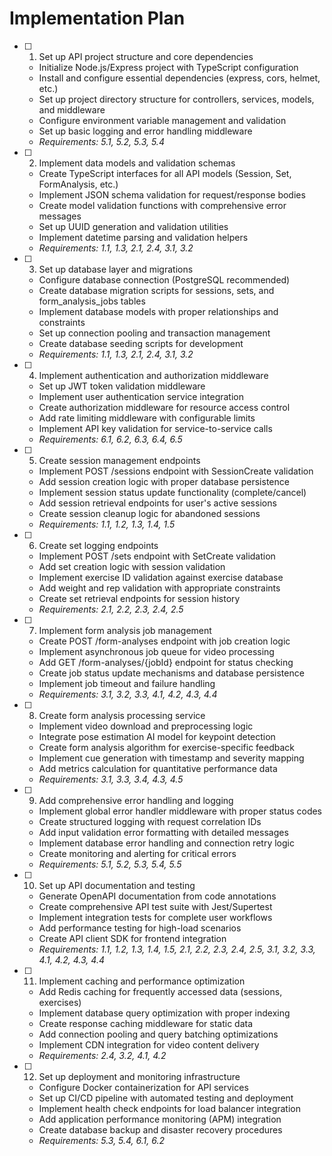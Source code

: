 # Implementation Plan

- [ ] 1. Set up API project structure and core dependencies
  - Initialize Node.js/Express project with TypeScript configuration
  - Install and configure essential dependencies (express, cors, helmet, etc.)
  - Set up project directory structure for controllers, services, models, and middleware
  - Configure environment variable management and validation
  - Set up basic logging and error handling middleware
  - _Requirements: 5.1, 5.2, 5.3, 5.4_

- [ ] 2. Implement data models and validation schemas
  - Create TypeScript interfaces for all API models (Session, Set, FormAnalysis, etc.)
  - Implement JSON schema validation for request/response bodies
  - Create model validation functions with comprehensive error messages
  - Set up UUID generation and validation utilities
  - Implement datetime parsing and validation helpers
  - _Requirements: 1.1, 1.3, 2.1, 2.4, 3.1, 3.2_

- [ ] 3. Set up database layer and migrations
  - Configure database connection (PostgreSQL recommended)
  - Create database migration scripts for sessions, sets, and form_analysis_jobs tables
  - Implement database models with proper relationships and constraints
  - Set up connection pooling and transaction management
  - Create database seeding scripts for development
  - _Requirements: 1.1, 1.3, 2.1, 2.4, 3.1, 3.2_

- [ ] 4. Implement authentication and authorization middleware
  - Set up JWT token validation middleware
  - Implement user authentication service integration
  - Create authorization middleware for resource access control
  - Add rate limiting middleware with configurable limits
  - Implement API key validation for service-to-service calls
  - _Requirements: 6.1, 6.2, 6.3, 6.4, 6.5_

- [ ] 5. Create session management endpoints
  - Implement POST /sessions endpoint with SessionCreate validation
  - Add session creation logic with proper database persistence
  - Implement session status update functionality (complete/cancel)
  - Add session retrieval endpoints for user's active sessions
  - Create session cleanup logic for abandoned sessions
  - _Requirements: 1.1, 1.2, 1.3, 1.4, 1.5_

- [ ] 6. Create set logging endpoints
  - Implement POST /sets endpoint with SetCreate validation
  - Add set creation logic with session validation
  - Implement exercise ID validation against exercise database
  - Add weight and rep validation with appropriate constraints
  - Create set retrieval endpoints for session history
  - _Requirements: 2.1, 2.2, 2.3, 2.4, 2.5_

- [ ] 7. Implement form analysis job management
  - Create POST /form-analyses endpoint with job creation logic
  - Implement asynchronous job queue for video processing
  - Add GET /form-analyses/{jobId} endpoint for status checking
  - Create job status update mechanisms and database persistence
  - Implement job timeout and failure handling
  - _Requirements: 3.1, 3.2, 3.3, 4.1, 4.2, 4.3, 4.4_

- [ ] 8. Create form analysis processing service
  - Implement video download and preprocessing logic
  - Integrate pose estimation AI model for keypoint detection
  - Create form analysis algorithm for exercise-specific feedback
  - Implement cue generation with timestamp and severity mapping
  - Add metrics calculation for quantitative performance data
  - _Requirements: 3.1, 3.3, 3.4, 4.3, 4.5_

- [ ] 9. Add comprehensive error handling and logging
  - Implement global error handler middleware with proper status codes
  - Create structured logging with request correlation IDs
  - Add input validation error formatting with detailed messages
  - Implement database error handling and connection retry logic
  - Create monitoring and alerting for critical errors
  - _Requirements: 5.1, 5.2, 5.3, 5.4, 5.5_

- [ ] 10. Set up API documentation and testing
  - Generate OpenAPI documentation from code annotations
  - Create comprehensive API test suite with Jest/Supertest
  - Implement integration tests for complete user workflows
  - Add performance testing for high-load scenarios
  - Create API client SDK for frontend integration
  - _Requirements: 1.1, 1.2, 1.3, 1.4, 1.5, 2.1, 2.2, 2.3, 2.4, 2.5, 3.1, 3.2, 3.3, 4.1, 4.2, 4.3, 4.4_

- [ ] 11. Implement caching and performance optimization
  - Add Redis caching for frequently accessed data (sessions, exercises)
  - Implement database query optimization with proper indexing
  - Create response caching middleware for static data
  - Add connection pooling and query batching optimizations
  - Implement CDN integration for video content delivery
  - _Requirements: 2.4, 3.2, 4.1, 4.2_

- [ ] 12. Set up deployment and monitoring infrastructure
  - Configure Docker containerization for API services
  - Set up CI/CD pipeline with automated testing and deployment
  - Implement health check endpoints for load balancer integration
  - Add application performance monitoring (APM) integration
  - Create database backup and disaster recovery procedures
  - _Requirements: 5.3, 5.4, 6.1, 6.2_